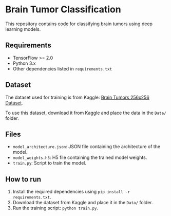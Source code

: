 # Brain Tumor Classification

This repository contains code for classifying brain tumors using deep learning models.

## Requirements
- TensorFlow >= 2.0
- Python 3.x
- Other dependencies listed in `requirements.txt`

## Dataset
The dataset used for training is from Kaggle: [Brain Tumors 256x256 Dataset](https://www.kaggle.com/datasets/thomasdubail/brain-tumors-256x256/data).

To use this dataset, download it from Kaggle and place the data in the `Data/` folder.

## Files
- `model_architecture.json`: JSON file containing the architecture of the model.
- `model_weights.h5`: H5 file containing the trained model weights.
- `train.py`: Script to train the model.

## How to run
1. Install the required dependencies using `pip install -r requirements.txt`.
2. Download the dataset from Kaggle and place it in the `Data/` folder.
3. Run the training script: `python train.py`.
